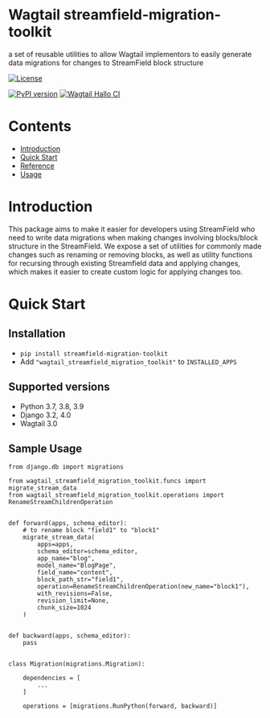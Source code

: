 # Wagtail streamfield-migration-toolkit

a set of reusable utilities to allow Wagtail implementors to easily generate data migrations for changes to StreamField block structure


[![License](https://img.shields.io/badge/License-BSD_3--Clause-blue.svg)](https://opensource.org/licenses/BSD-3-Clause)

[![PyPI version](https://badge.fury.io/py/streamfield-migration-toolkit.svg)](https://badge.fury.io/py/streamfield-migration-toolkit)
[![Wagtail Hallo CI](https://github.com/wagtail/streamfield-migration-toolkit/actions/workflows/test.yml/badge.svg)](https://github.com/wagtail/streamfield-migration-toolkit/actions/workflows/test.yml)

# Contents

- [Introduction](#introduction)
- [Quick Start](#quick-start)
- [Reference](docs/REFERENCE.md)
- [Usage](docs/USAGE.md)

# Introduction

This package aims to make it easier for developers using StreamField who need to write data 
migrations when making changes involving blocks/block structure in the StreamField. We expose a 
set of utilities for commonly made changes such as renaming or removing blocks, as well as utility
functions for recursing through existing Streamfield data and applying changes, which makes it 
easier to create custom logic for applying changes too.

# Quick Start

## Installation

- `pip install streamfield-migration-toolkit`
- Add `"wagtail_streamfield_migration_toolkit"` to `INSTALLED_APPS`

## Supported versions

- Python 3.7, 3.8, 3.9
- Django 3.2, 4.0
- Wagtail 3.0

## Sample Usage

```
from django.db import migrations

from wagtail_streamfield_migration_toolkit.funcs import migrate_stream_data
from wagtail_streamfield_migration_toolkit.operations import RenameStreamChildrenOperation


def forward(apps, schema_editor):
    # to rename block "field1" to "block1"
    migrate_stream_data(
        apps=apps,
        schema_editor=schema_editor,
        app_name="blog",
        model_name="BlogPage",
        field_name="content",
        block_path_str="field1",
        operation=RenameStreamChildrenOperation(new_name="block1"),
        with_revisions=False,
        revision_limit=None,
        chunk_size=1024
    )


def backward(apps, schema_editor):
    pass


class Migration(migrations.Migration):

    dependencies = [
        ...
    ]

    operations = [migrations.RunPython(forward, backward)]

```
